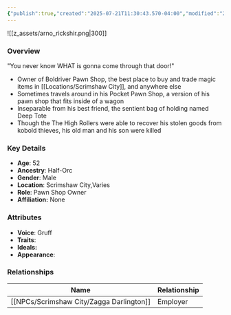 ```yaml
---
{"publish":true,"created":"2025-07-21T11:30:43.570-04:00","modified":"2025-07-25T12:38:56.432-04:00","published":"2025-07-25T12:38:56.432-04:00","cssclasses":"","Age":"52","Ancestry":"Half-Orc","Gender":"Male","Location":["Scrimshaw City","Varies"],"Role":["Pawn Shop Owner"],"Affiliation":["None"],"Appearances":["[[-The High Rollers Campaign-]]"]}
---
```



![[z_assets/arno_rickshir.png|300]]

### Overview
"You never know WHAT is gonna come through that door!"
- Owner of Boldriver Pawn Shop, the best place to buy and trade magic items in [[Locations/Scrimshaw City]], and anywhere else
- Sometimes travels around in his Pocket Pawn Shop, a version of his pawn shop that fits inside of a wagon
- Inseparable from his best friend, the sentient bag of holding named Deep Tote
- Though the The High Rollers were able to recover his stolen goods from kobold thieves, his old man and his son were killed

### Key Details
- **Age**: 52
- **Ancestry**: Half-Orc
- **Gender**: Male
- **Location**: Scrimshaw City,Varies
- **Role**: Pawn Shop Owner
- **Affiliation:** None

### Attributes
- **Voice**: Gruff
- **Traits**: 
- **Ideals:** 
- **Appearance**:

### Relationships

| Name                 | Relationship |
| -------------------- | ------------ |
| [[NPCs/Scrimshaw City/Zagga Darlington]] | Employer     |
